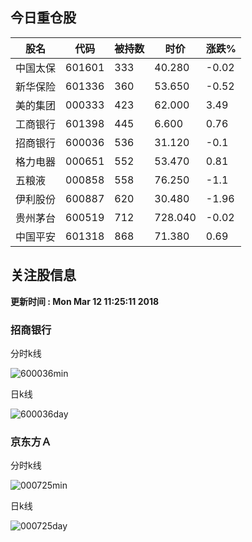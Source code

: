 
## 今日重仓股 

|股名|代码|被持数|时价|涨跌%|
|---|---|---|---|---|
|中国太保|601601|333|40.280|-0.02|
|新华保险|601336|360|53.650|-0.52|
|美的集团|000333|423|62.000|3.49|
|工商银行|601398|445|6.600|0.76|
|招商银行|600036|536|31.120|-0.1|
|格力电器|000651|552|53.470|0.81|
|五粮液|000858|558|76.250|-1.1|
|伊利股份|600887|620|30.480|-1.96|
|贵州茅台|600519|712|728.040|-0.02|
|中国平安|601318|868|71.380|0.69|

## 关注股信息
**更新时间 : Mon Mar 12 11:25:11 2018**
### 招商银行 
分时k线

![600036min](http://image.sinajs.cn/newchart/min/n/sh600036.gif)

日k线

![600036day](http://image.sinajs.cn/newchart/daily/n/sh600036.gif)

### 京东方Ａ 
分时k线

![000725min](http://image.sinajs.cn/newchart/min/n/sz000725.gif)

日k线

![000725day](http://image.sinajs.cn/newchart/daily/n/sz000725.gif)
